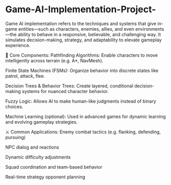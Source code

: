 # Game-AI-Implementation-Project-

Game AI implementation refers to the techniques and systems that give in-game entities—such as characters, enemies, allies, and even environments—the ability to behave in a responsive, believable, and challenging way. It simulates decision-making, strategy, and adaptability to elevate gameplay experience.

🧠 Core Components:
Pathfinding Algorithms: Enable characters to move intelligently across terrain (e.g. A*, NavMesh).

Finite State Machines (FSMs): Organize behavior into discrete states like patrol, attack, flee.

Decision Trees & Behavior Trees: Create layered, conditional decision-making systems for nuanced character behavior.

Fuzzy Logic: Allows AI to make human-like judgments instead of binary choices.

Machine Learning (optional): Used in advanced games for dynamic learning and evolving gameplay strategies.

⚔️ Common Applications:
Enemy combat tactics (e.g. flanking, defending, pursuing)

NPC dialog and reactions

Dynamic difficulty adjustments

Squad coordination and team-based behavior

Real-time strategy opponent planning
